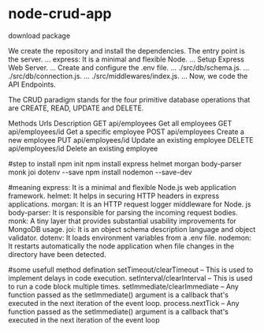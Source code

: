 # node-crud-app
download package
<!--   "bcryptjs": "^2.4.3",
    "body-parser": "^1.20.0",
    "cors": "^2.8.5",
    "dotenv": "^16.0.1",
    "express": "^4.18.1",
    "jsonwebtoken": "^8.5.1",
    "mongoose": "^6.3.3" -->

We create the repository and install the dependencies. The entry point is the server. ...
express: It is a minimal and flexible Node. ...
Setup Express Web Server. ...
Create and configure the .env file. ...
./src/db/schema.js. ...
./src/db/connection.js. ...
./src/middlewares/index.js. ...
Now, we code the API Endpoints.

The CRUD paradigm stands for the four primitive database operations that are CREATE, READ, UPDATE and DELETE.

Methods	Urls	Description
GET	api/employees	Get all employees
GET	api/employees/id	Get a specific employee
POST	api/employees	Create a new employee
PUT	api/employees/id	Update an existing employee
DELETE	api/employees/id	Delete an existing employee

#step to install
 npm init
 npm install express helmet morgan body-parser monk joi dotenv --save 
 npm install nodemon --save-dev
 
 #meaning
 express: It is a minimal and flexible Node.js web application framework.
helmet: It helps in securing HTTP headers in express applications.
morgan: It is an HTTP request logger middleware for Node. js
body-parser: It is responsible for parsing the incoming request bodies.
monk: A tiny layer that provides substantial usability improvements for MongoDB usage.
joi: It is an object schema description language and object validator.
dotenv: It loads environment variables from a .env file.
nodemon: It restarts automatically the node application when file changes in the directory have been detected.



#some usefull method defination
setTimeout/clearTimeout – This is used to implement delays in code execution.
setInterval/clearInterval – This is used to run a code block multiple times.
setImmediate/clearImmediate – Any function passed as the setImmediate() argument is a callback that's executed in the next iteration of the event loop.
process.nextTick – Any function passed as the setImmediate() argument is a callback that's executed in the next iteration of the event loop
